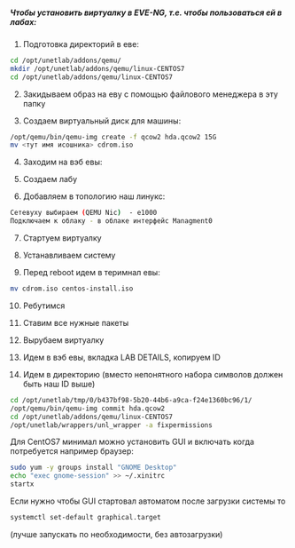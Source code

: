 ##### Чтобы установить виртуалку в EVE-NG, т.е. чтобы пользоваться ей в лабах:


1. Подготовка директорий в еве:

```sh
cd /opt/unetlab/addons/qemu/
mkdir /opt/unetlab/addons/qemu/linux-CENTOS7
cd /opt/unetlab/addons/qemu/linux-CENTOS7
```

2. Закидываем образ на еву с помощью файлового менеджера в эту папку

3. Создаем виртуальный диск для машины:

```sh
/opt/qemu/bin/qemu-img create -f qcow2 hda.qcow2 15G
mv <тут имя исошника> cdrom.iso
```
4. Заходим на вэб евы:

5. Создаем лабу

6. Добавляем в топологию наш линукс:

```sh
Сетевуху выбираем (QEMU Nic)  - e1000
Подключаем к облаку - в облаке интерфейс Managment0
```

7. Стартуем виртуалку

8. Устанавливаем систему

9. Перед reboot идем в теримнал евы:

```sh
mv cdrom.iso centos-install.iso
```

10. Ребутимся

11. Ставим все нужные пакеты

12. Вырубаем виртуалку

13. Идем в вэб евы, вкладка LAB DETAILS, копируем ID

14. Идем в директорию (вместо непонятного набора символов должен быть наш ID выше)

```sh
cd /opt/unetlab/tmp/0/b437bf98-5b20-44b6-a9ca-f24e1360bc96/1/
/opt/qemu/bin/qemu-img commit hda.qcow2
cd /opt/unetlab/addons/qemu/linux-CENTOS7
/opt/unetlab/wrappers/unl_wrapper -a fixpermissions
```

Для CentOS7 минимал можно установить GUI и включать когда потребуется например браузер:

```sh
sudo yum -y groups install "GNOME Desktop"
echo "exec gnome-session" >> ~/.xinitrc
startx
```

Если нужно чтобы GUI стартовал автоматом после загрузки системы то

```sh
systemctl set-default graphical.target
```
(лучше запускать по необходимости, без автозагрузки)
